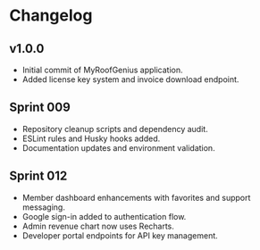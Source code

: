 # Changelog

## v1.0.0
- Initial commit of MyRoofGenius application.
- Added license key system and invoice download endpoint.

## Sprint 009
- Repository cleanup scripts and dependency audit.
- ESLint rules and Husky hooks added.
- Documentation updates and environment validation.

## Sprint 012
- Member dashboard enhancements with favorites and support messaging.
- Google sign-in added to authentication flow.
- Admin revenue chart now uses Recharts.
- Developer portal endpoints for API key management.
